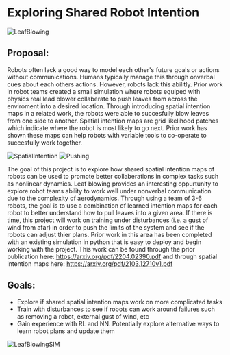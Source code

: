 # Exploring Shared Robot Intention 

![LeafBlowing](https://learning-dynamic-manipulation.cs.princeton.edu/gifs/IMG_1082.gif "Leaf Blowing")

## Proposal:
Robots often lack a good way to model each other's future goals or actions without communications. Humans typically manage this through onverbal cues about each others actions. However, robots lack this abilitly. Prior work in robot teams created a small simulation where robots equiped with physics real lead blower collaberate to push leaves from across the enviroment into a desired location. Through introducing spatial intention maps in a related work, the robots were able to succesfully blow leaves from one side to another. Spatial intention maps are grid likelihood patches which indicate where the robot is most likely to go next. Prior work has shown these maps can help robots with variable tools to co-operate to succesfully work together. 

![SpatialIntention](https://spatial-intention-maps.cs.princeton.edu/gifs/lifting_4-small_empty-ours.gif "Spatial Intention")
![Pushing](https://spatial-intention-maps.cs.princeton.edu/gifs/pushing_4-small_divider-ours.gif "Pushing")

The goal of this project is to explore how shared spatial intention maps of robots can be used to promote better collaberations in complex tasks such as nonlinear dynamics. Leaf blowing provides an interesting oppurtunity to explore robot teams ability to work well under nonverbal communication due to the complexity of aerodynamics. Through using a team of 3-6 robots, the goal is to use a combination of learned intention maps for each robot to better understand how to pull leaves into a given area. If there is time, this project will work on training under disturbances (i.e. a gust of wind from afar) in order to push the limits of the system and see if the robots can adjust thier plans. Prior work in this area has been completed with an existing simulation in python that is easy to deploy and begin working with the project. This work can be found through the prior publication here: https://arxiv.org/pdf/2204.02390.pdf and through spatial intention maps here: https://arxiv.org/pdf/2103.12710v1.pdf

## Goals:

- Explore if shared spatial intention maps work on more complicated tasks
- Train with disturbances to see if robots can work around failures such as removing a robot, external gust of wind, etc
- Gain experience with RL and NN. Potentially explore alternative ways to learn robot plans and update them

![LeafBlowingSIM](https://learning-dynamic-manipulation.cs.princeton.edu/gifs/blowing-large_door-mixed_shapes.gif "Leaf Blowing SIM")
